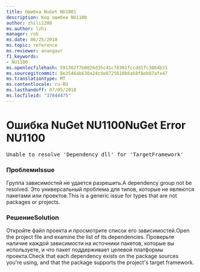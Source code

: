 ```yaml
---
title: Ошибка NuGet NU1001
description: Код ошибки NU1100
author: zhili1208
ms.author: lzhi
manager: rob
ms.date: 06/25/2018
ms.topic: reference
ms.reviewer: anangaur
f1_keywords:
- NU1100
ms.openlocfilehash: 591382f7b0026d35c41c78301fccdd1fc3864b31
ms.sourcegitcommit: 8e3546ab630a24cde8725610b6a68f8eb87afa47
ms.translationtype: MT
ms.contentlocale: ru-RU
ms.lasthandoff: 07/05/2018
ms.locfileid: "37844475"
---
```

# <a name="nuget-error-nu1100"></a><span data-ttu-id="18a75-103">Ошибка NuGet NU1100</span><span class="sxs-lookup"><span data-stu-id="18a75-103">NuGet Error NU1100</span></span>

<pre>Unable to resolve 'Dependency dll' for 'TargetFramework'</pre>

### <a name="issue"></a><span data-ttu-id="18a75-104">Проблеми</span><span class="sxs-lookup"><span data-stu-id="18a75-104">Issue</span></span>
<span data-ttu-id="18a75-105">Группа зависимостей не удается разрешить.</span><span class="sxs-lookup"><span data-stu-id="18a75-105">A dependency group not be resolved.</span></span> <span data-ttu-id="18a75-106">Это универсальный проблема для типов, которые не являются пакетами или проектов.</span><span class="sxs-lookup"><span data-stu-id="18a75-106">This is a generic issue for types that are not packages or projects.</span></span>

### <a name="solution"></a><span data-ttu-id="18a75-107">Решение</span><span class="sxs-lookup"><span data-stu-id="18a75-107">Solution</span></span>
<span data-ttu-id="18a75-108">Откройте файл проекта и просмотрите список его зависимостей.</span><span class="sxs-lookup"><span data-stu-id="18a75-108">Open the project file and examine the list of its dependencies.</span></span> <span data-ttu-id="18a75-109">Проверьте наличие каждой зависимости на источники пакетов, которые вы используете, и что пакет поддерживает целевой платформы проекта.</span><span class="sxs-lookup"><span data-stu-id="18a75-109">Check that each dependency exists on the package sources you're using, and that the package supports the project's target framework.</span></span>